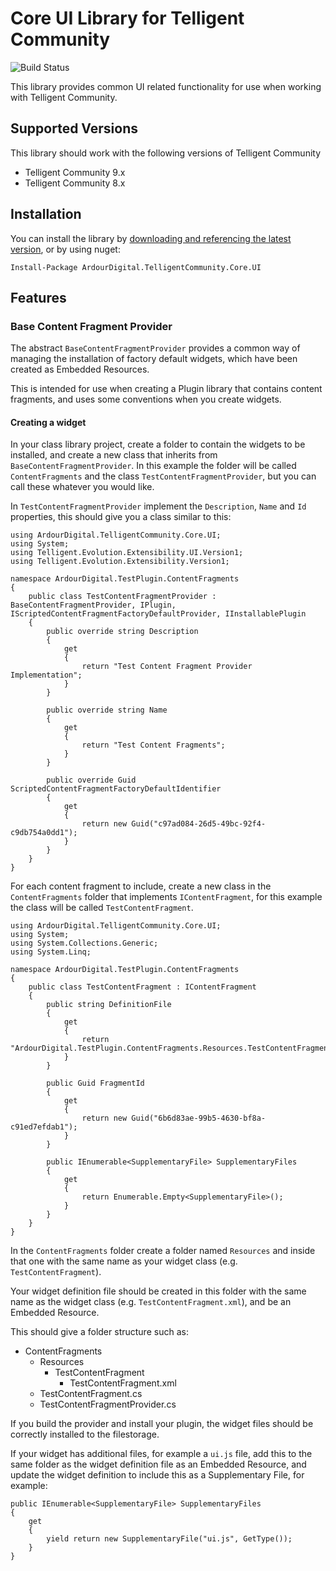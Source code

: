 # Core UI Library for Telligent Community

![Build Status](https://ardourdigital.visualstudio.com/_apis/public/build/definitions/8b5ba8e6-4059-46da-8ac1-e2bcf922c889/5/badge)

This library provides common UI related functionality for use when working with Telligent Community.

## Supported Versions
This library should work with the following versions of Telligent Community
- Telligent Community 9.x
- Telligent Community 8.x

## Installation

You can install the library by [downloading and referencing the latest version](https://github.com/ArdourDigital/ArdourDigital.TelligentCommunity.Core.UI/releases/latest), or by using nuget:

```
Install-Package ArdourDigital.TelligentCommunity.Core.UI
```

## Features

### Base Content Fragment Provider

The abstract `BaseContentFragmentProvider` provides a common way of managing the installation of factory default widgets, which have been created as Embedded Resources.

This is intended for use when creating a Plugin library that contains content fragments, and uses some conventions when you create widgets.

#### Creating a widget

In your class library project, create a folder to contain the widgets to be installed, and create a new class that inherits from `BaseContentFragmentProvider`. In this example the folder will be called `ContentFragments` and the class `TestContentFragmentProvider`, but you can call these whatever you would like.

In `TestContentFragmentProvider` implement the `Description`, `Name` and `Id` properties, this should give you a class similar to this:

```
using ArdourDigital.TelligentCommunity.Core.UI;
using System;
using Telligent.Evolution.Extensibility.UI.Version1;
using Telligent.Evolution.Extensibility.Version1;

namespace ArdourDigital.TestPlugin.ContentFragments
{
    public class TestContentFragmentProvider : BaseContentFragmentProvider, IPlugin, IScriptedContentFragmentFactoryDefaultProvider, IInstallablePlugin
    {
        public override string Description
        {
            get
            {
                return "Test Content Fragment Provider Implementation";
            }
        }

        public override string Name
        {
            get
            {
                return "Test Content Fragments";
            }
        }

        public override Guid ScriptedContentFragmentFactoryDefaultIdentifier
        {
            get
            {
                return new Guid("c97ad084-26d5-49bc-92f4-c9db754a0dd1");
            }
        }
    }
}
```

For each content fragment to include, create a new class in the `ContentFragments` folder that implements `IContentFragment`, for this example the class will be called `TestContentFragment`.

```
using ArdourDigital.TelligentCommunity.Core.UI;
using System;
using System.Collections.Generic;
using System.Linq;

namespace ArdourDigital.TestPlugin.ContentFragments
{
    public class TestContentFragment : IContentFragment
    {
        public string DefinitionFile
        {
            get
            {
                return "ArdourDigital.TestPlugin.ContentFragments.Resources.TestContentFragment.TestContentFragment.xml";
            }
        }

        public Guid FragmentId
        {
            get
            {
                return new Guid("6b6d83ae-99b5-4630-bf8a-c91ed7efdab1");
            }
        }

        public IEnumerable<SupplementaryFile> SupplementaryFiles
        {
            get
            {
                return Enumerable.Empty<SupplementaryFile>();
            }
        }
    }
}
``` 

In the `ContentFragments` folder create a folder named `Resources` and inside that one with the same name as your widget class (e.g. `TestContentFragment`).

Your widget definition file should be created in this folder with the same name as the widget class (e.g. `TestContentFragment.xml`), and be an Embedded Resource.

This should give a folder structure such as:

- ContentFragments
    - Resources
        - TestContentFragment
            - TestContentFragment.xml
    - TestContentFragment.cs
    - TestContentFragmentProvider.cs
    
If you build the provider and install your plugin, the widget files should be correctly installed to the filestorage.

If your widget has additional files, for example a `ui.js` file, add this to the same folder as the widget definition file as an Embedded Resource, and update the widget definition to include this as a Supplementary File, for example:

```
public IEnumerable<SupplementaryFile> SupplementaryFiles
{
    get
    {
        yield return new SupplementaryFile("ui.js", GetType());
    }
}
```
